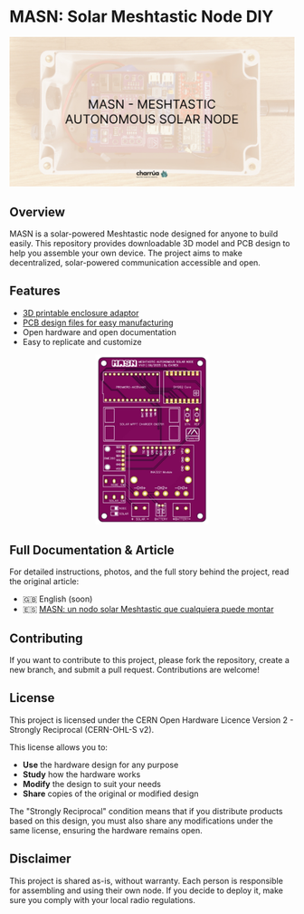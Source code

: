 # MASN: Solar Meshtastic Node DIY

![MASN featured image](./assets/masn-featured.jpg)

## Overview

MASN is a solar-powered Meshtastic node designed for anyone to build easily. This repository provides downloadable 3D model and PCB design to help you assemble your own device. The project aims to make decentralized, solar-powered communication accessible and open.

## Features

- [3D printable enclosure adaptor](3D/masn-box-adaptor.stl)
- [PCB design files for easy manufacturing](pcb/core-1262/masn-core-1262.zip)
- Open hardware and open documentation
- Easy to replicate and customize

<p align="center">
  <img src="./assets/masn-pcb-v1.01.webp" alt="MASN V1.01" width="200">
</p>

## Full Documentation & Article

For detailed instructions, photos, and the full story behind the project, read the original article:

- 🇬🇧 English (soon)
- 🇪🇸 [MASN: un nodo solar Meshtastic que cualquiera puede montar](https://danielpcostas.dev/es/masn-nodo-solar-meshtastic-que-cualquiera-puede-montar/)

## Contributing

If you want to contribute to this project, please fork the repository, create a new branch, and submit a pull request. Contributions are welcome!

## License

This project is licensed under the CERN Open Hardware Licence Version 2 - Strongly Reciprocal (CERN-OHL-S v2).

This license allows you to:

- **Use** the hardware design for any purpose
- **Study** how the hardware works
- **Modify** the design to suit your needs
- **Share** copies of the original or modified design

The "Strongly Reciprocal" condition means that if you distribute products based on this design, you must also share any modifications under the same license, ensuring the hardware remains open.

## Disclaimer

This project is shared as-is, without warranty. Each person is responsible for assembling and using their own node. If you decide to deploy it, make sure you comply with your local radio regulations.
